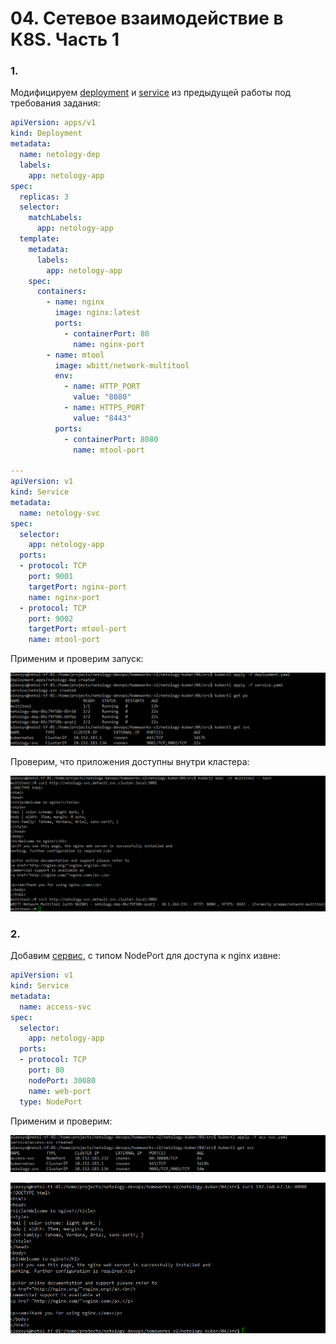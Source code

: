 # 04. Сетевое взаимодействие в K8S. Часть 1

### 1. 

Модифицируем [deployment](src/deployment.yaml) и [service](src/service.yaml) из предыдущей работы под требования задания:

```yaml
apiVersion: apps/v1
kind: Deployment
metadata:
  name: netology-dep
  labels:
    app: netology-app
spec:
  replicas: 3
  selector:
    matchLabels:
      app: netology-app
  template:
    metadata:
      labels:
        app: netology-app
    spec:
      containers:
        - name: nginx
          image: nginx:latest
          ports:
            - containerPort: 80
              name: nginx-port
        - name: mtool
          image: wbitt/network-multitool
          env:
            - name: HTTP_PORT
              value: "8080"
            - name: HTTPS_PORT
              value: "8443"
          ports:
            - containerPort: 8080
              name: mtool-port

---
apiVersion: v1
kind: Service
metadata:
  name: netology-svc
spec:
  selector:
    app: netology-app
  ports:
  - protocol: TCP
    port: 9001
    targetPort: nginx-port
    name: nginx-port
  - protocol: TCP
    port: 9002
    targetPort: mtool-port
    name: mtool-port
```
Применим и проверим запуск:

![tf](img/04-01-deployment-apply.png)

Проверим, что приложения доступны внутри кластера:

![tf](img/04-02-deployment-svc-test.png)

### 2. 
Добавим [сервис](src/acc-svc.yaml), с типом NodePort для доступа к nginx извне:

```yaml
apiVersion: v1
kind: Service
metadata:
  name: access-svc
spec:
  selector:
    app: netology-app
  ports:
  - protocol: TCP
    port: 80
    nodePort: 30080
    name: web-port
  type: NodePort

```

Применим и проверим:

![tf](img/04-03-access-svc.png)

![tf](img/04-04-access-svc-test.png)

